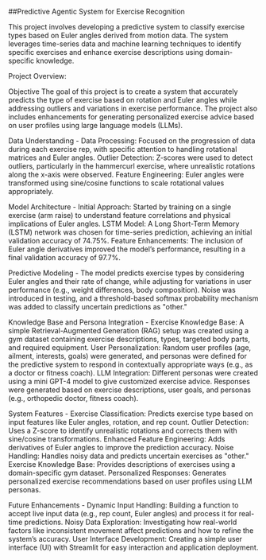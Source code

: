 ##Predictive Agentic System for Exercise Recognition

This project involves developing a predictive system to classify exercise types based on Euler angles derived from motion data. The system leverages time-series data and machine learning techniques to identify specific exercises and enhance exercise descriptions using domain-specific knowledge.

Project Overview:

Objective
The goal of this project is to create a system that accurately predicts the type of exercise based on rotation and Euler angles while addressing outliers and variations in exercise performance. The project also includes enhancements for generating personalized exercise advice based on user profiles using large language models (LLMs).

Data Understanding -
Data Processing: Focused on the progression of data during each exercise rep, with specific attention to handling rotational matrices and Euler angles.
Outlier Detection: Z-scores were used to detect outliers, particularly in the hammercurl exercise, where unrealistic rotations along the x-axis were observed.
Feature Engineering: Euler angles were transformed using sine/cosine functions to scale rotational values appropriately.

Model Architecture -
Initial Approach: Started by training on a single exercise (arm raise) to understand feature correlations and physical implications of Euler angles.
LSTM Model: A Long Short-Term Memory (LSTM) network was chosen for time-series prediction, achieving an initial validation accuracy of 74.75%.
Feature Enhancements: The inclusion of Euler angle derivatives improved the model’s performance, resulting in a final validation accuracy of 97.7%.

Predictive Modeling -
The model predicts exercise types by considering Euler angles and their rate of change, while adjusting for variations in user performance (e.g., weight differences, body composition).
Noise was introduced in testing, and a threshold-based softmax probability mechanism was added to classify uncertain predictions as "other."

Knowledge Base and Persona Integration -
Exercise Knowledge Base: A simple Retrieval-Augmented Generation (RAG) setup was created using a gym dataset containing exercise descriptions, types, targeted body parts, and required equipment.
User Personalization: Random user profiles (age, ailment, interests, goals) were generated, and personas were defined for the predictive system to respond in contextually appropriate ways (e.g., as a doctor or fitness coach).
LLM Integration: Different personas were created using a mini GPT-4 model to give customized exercise advice. Responses were generated based on exercise descriptions, user goals, and personas (e.g., orthopedic doctor, fitness coach).

System Features -
Exercise Classification: Predicts exercise type based on input features like Euler angles, rotation, and rep count.
Outlier Detection: Uses a Z-score to identify unrealistic rotations and corrects them with sine/cosine transformations.
Enhanced Feature Engineering: Adds derivatives of Euler angles to improve the prediction accuracy.
Noise Handling: Handles noisy data and predicts uncertain exercises as "other."
Exercise Knowledge Base: Provides descriptions of exercises using a domain-specific gym dataset.
Personalized Responses: Generates personalized exercise recommendations based on user profiles using LLM personas.

Future Enhancements -
Dynamic Input Handling: Building a function to accept live input data (e.g., rep count, Euler angles) and process it for real-time predictions.
Noisy Data Exploration: Investigating how real-world factors like inconsistent movement affect predictions and how to refine the system’s accuracy.
User Interface Development: Creating a simple user interface (UI) with Streamlit for easy interaction and application deployment.
